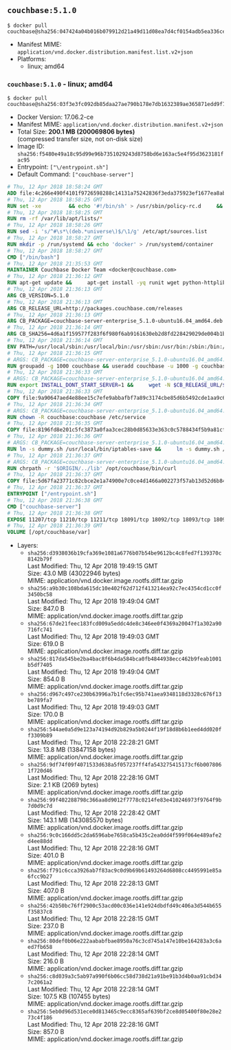 ## `couchbase:5.1.0`

```console
$ docker pull couchbase@sha256:047424a04b016b079912d21a49d11d08ea7d4cf0154adb5ea336ce045ea9e8a0
```

-	Manifest MIME: `application/vnd.docker.distribution.manifest.list.v2+json`
-	Platforms:
	-	linux; amd64

### `couchbase:5.1.0` - linux; amd64

```console
$ docker pull couchbase@sha256:03f3e3fc092db85daa27ae790b178e7db1632389ae365871edd9f75a58bcb2e2
```

-	Docker Version: 17.06.2-ce
-	Manifest MIME: `application/vnd.docker.distribution.manifest.v2+json`
-	Total Size: **200.1 MB (200069806 bytes)**  
	(compressed transfer size, not on-disk size)
-	Image ID: `sha256:f5480e49a18c95d99e96b7351029243d8758bd6e163ac5e4f95d3623181fac95`
-	Entrypoint: `["\/entrypoint.sh"]`
-	Default Command: `["couchbase-server"]`

```dockerfile
# Thu, 12 Apr 2018 18:58:24 GMT
ADD file:4c266e490f4101f9726598288c14131a75242836f3eda375923ef1677ea8ab8e in / 
# Thu, 12 Apr 2018 18:58:25 GMT
RUN set -xe 		&& echo '#!/bin/sh' > /usr/sbin/policy-rc.d 	&& echo 'exit 101' >> /usr/sbin/policy-rc.d 	&& chmod +x /usr/sbin/policy-rc.d 		&& dpkg-divert --local --rename --add /sbin/initctl 	&& cp -a /usr/sbin/policy-rc.d /sbin/initctl 	&& sed -i 's/^exit.*/exit 0/' /sbin/initctl 		&& echo 'force-unsafe-io' > /etc/dpkg/dpkg.cfg.d/docker-apt-speedup 		&& echo 'DPkg::Post-Invoke { "rm -f /var/cache/apt/archives/*.deb /var/cache/apt/archives/partial/*.deb /var/cache/apt/*.bin || true"; };' > /etc/apt/apt.conf.d/docker-clean 	&& echo 'APT::Update::Post-Invoke { "rm -f /var/cache/apt/archives/*.deb /var/cache/apt/archives/partial/*.deb /var/cache/apt/*.bin || true"; };' >> /etc/apt/apt.conf.d/docker-clean 	&& echo 'Dir::Cache::pkgcache ""; Dir::Cache::srcpkgcache "";' >> /etc/apt/apt.conf.d/docker-clean 		&& echo 'Acquire::Languages "none";' > /etc/apt/apt.conf.d/docker-no-languages 		&& echo 'Acquire::GzipIndexes "true"; Acquire::CompressionTypes::Order:: "gz";' > /etc/apt/apt.conf.d/docker-gzip-indexes 		&& echo 'Apt::AutoRemove::SuggestsImportant "false";' > /etc/apt/apt.conf.d/docker-autoremove-suggests
# Thu, 12 Apr 2018 18:58:25 GMT
RUN rm -rf /var/lib/apt/lists/*
# Thu, 12 Apr 2018 18:58:26 GMT
RUN sed -i 's/^#\s*\(deb.*universe\)$/\1/g' /etc/apt/sources.list
# Thu, 12 Apr 2018 18:58:27 GMT
RUN mkdir -p /run/systemd && echo 'docker' > /run/systemd/container
# Thu, 12 Apr 2018 18:58:27 GMT
CMD ["/bin/bash"]
# Thu, 12 Apr 2018 21:35:53 GMT
MAINTAINER Couchbase Docker Team <docker@couchbase.com>
# Thu, 12 Apr 2018 21:36:12 GMT
RUN apt-get update &&     apt-get install -yq runit wget python-httplib2 chrpath     lsof lshw sysstat net-tools numactl  &&     apt-get autoremove && apt-get clean &&     rm -rf /var/lib/apt/lists/* /tmp/* /var/tmp/*
# Thu, 12 Apr 2018 21:36:13 GMT
ARG CB_VERSION=5.1.0
# Thu, 12 Apr 2018 21:36:13 GMT
ARG CB_RELEASE_URL=http://packages.couchbase.com/releases
# Thu, 12 Apr 2018 21:36:13 GMT
ARG CB_PACKAGE=couchbase-server-enterprise_5.1.0-ubuntu16.04_amd64.deb
# Thu, 12 Apr 2018 21:36:14 GMT
ARG CB_SHA256=4d6a1f159577f283f6f980f6ab9161630eb2d8fd228429029de004b1be46ad76
# Thu, 12 Apr 2018 21:36:14 GMT
ENV PATH=/usr/local/sbin:/usr/local/bin:/usr/sbin:/usr/bin:/sbin:/bin:/opt/couchbase/bin:/opt/couchbase/bin/tools:/opt/couchbase/bin/install
# Thu, 12 Apr 2018 21:36:15 GMT
# ARGS: CB_PACKAGE=couchbase-server-enterprise_5.1.0-ubuntu16.04_amd64.deb CB_RELEASE_URL=http://packages.couchbase.com/releases CB_SHA256=4d6a1f159577f283f6f980f6ab9161630eb2d8fd228429029de004b1be46ad76 CB_VERSION=5.1.0
RUN groupadd -g 1000 couchbase && useradd couchbase -u 1000 -g couchbase -M
# Thu, 12 Apr 2018 21:36:33 GMT
# ARGS: CB_PACKAGE=couchbase-server-enterprise_5.1.0-ubuntu16.04_amd64.deb CB_RELEASE_URL=http://packages.couchbase.com/releases CB_SHA256=4d6a1f159577f283f6f980f6ab9161630eb2d8fd228429029de004b1be46ad76 CB_VERSION=5.1.0
RUN export INSTALL_DONT_START_SERVER=1 &&     wget -N $CB_RELEASE_URL/$CB_VERSION/$CB_PACKAGE &&     echo "$CB_SHA256  $CB_PACKAGE" | sha256sum -c - &&     dpkg -i ./$CB_PACKAGE && rm -f ./$CB_PACKAGE
# Thu, 12 Apr 2018 21:36:33 GMT
COPY file:9a90647aed4e88ee15c7efe9abbafbf7a89c3174cbe85d6b5492cde1aa9c6355 in /etc/service/couchbase-server/run 
# Thu, 12 Apr 2018 21:36:34 GMT
# ARGS: CB_PACKAGE=couchbase-server-enterprise_5.1.0-ubuntu16.04_amd64.deb CB_RELEASE_URL=http://packages.couchbase.com/releases CB_SHA256=4d6a1f159577f283f6f980f6ab9161630eb2d8fd228429029de004b1be46ad76 CB_VERSION=5.1.0
RUN chown -R couchbase:couchbase /etc/service
# Thu, 12 Apr 2018 21:36:35 GMT
COPY file:8196fd8e201c5fc3873a0faa3cec28b0d85633e363c0c5788434f5b9a81cfa5b in /usr/local/bin/ 
# Thu, 12 Apr 2018 21:36:36 GMT
# ARGS: CB_PACKAGE=couchbase-server-enterprise_5.1.0-ubuntu16.04_amd64.deb CB_RELEASE_URL=http://packages.couchbase.com/releases CB_SHA256=4d6a1f159577f283f6f980f6ab9161630eb2d8fd228429029de004b1be46ad76 CB_VERSION=5.1.0
RUN ln -s dummy.sh /usr/local/bin/iptables-save &&     ln -s dummy.sh /usr/local/bin/lvdisplay &&     ln -s dummy.sh /usr/local/bin/vgdisplay &&     ln -s dummy.sh /usr/local/bin/pvdisplay
# Thu, 12 Apr 2018 21:36:37 GMT
# ARGS: CB_PACKAGE=couchbase-server-enterprise_5.1.0-ubuntu16.04_amd64.deb CB_RELEASE_URL=http://packages.couchbase.com/releases CB_SHA256=4d6a1f159577f283f6f980f6ab9161630eb2d8fd228429029de004b1be46ad76 CB_VERSION=5.1.0
RUN chrpath -r '$ORIGIN/../lib' /opt/couchbase/bin/curl
# Thu, 12 Apr 2018 21:36:37 GMT
COPY file:5d67fa23771c82cbce2e1a74900e7c0ce4d1466a002273f57ab13d52d6b844b3 in / 
# Thu, 12 Apr 2018 21:36:37 GMT
ENTRYPOINT ["/entrypoint.sh"]
# Thu, 12 Apr 2018 21:36:38 GMT
CMD ["couchbase-server"]
# Thu, 12 Apr 2018 21:36:38 GMT
EXPOSE 11207/tcp 11210/tcp 11211/tcp 18091/tcp 18092/tcp 18093/tcp 18094/tcp 8091/tcp 8092/tcp 8093/tcp 8094/tcp
# Thu, 12 Apr 2018 21:36:39 GMT
VOLUME [/opt/couchbase/var]
```

-	Layers:
	-	`sha256:d3938036b19cfa369e1081a6776b07b54be9612bc4c8fed7f139370c8142b79f`  
		Last Modified: Thu, 12 Apr 2018 19:49:15 GMT  
		Size: 43.0 MB (43022946 bytes)  
		MIME: application/vnd.docker.image.rootfs.diff.tar.gzip
	-	`sha256:a9b30c108bda615dc10e402f62d712f413214ea92c7ec4354cd1cc0f3450bc58`  
		Last Modified: Thu, 12 Apr 2018 19:49:04 GMT  
		Size: 847.0 B  
		MIME: application/vnd.docker.image.rootfs.diff.tar.gzip
	-	`sha256:67de21feec183fcd009a5eddc4de8c346ee0f4369a20047f1a302a90716fc741`  
		Last Modified: Thu, 12 Apr 2018 19:49:03 GMT  
		Size: 619.0 B  
		MIME: application/vnd.docker.image.rootfs.diff.tar.gzip
	-	`sha256:817da545be2ba4bac8f6b4da584bca0fb4844938ecc462b9feab1001b5df7405`  
		Last Modified: Thu, 12 Apr 2018 19:49:04 GMT  
		Size: 854.0 B  
		MIME: application/vnd.docker.image.rootfs.diff.tar.gzip
	-	`sha256:d967c497ce230b63996a7b1fc6ec95b741aea9348118d3328c676f13be789fa7`  
		Last Modified: Thu, 12 Apr 2018 19:49:03 GMT  
		Size: 170.0 B  
		MIME: application/vnd.docker.image.rootfs.diff.tar.gzip
	-	`sha256:544ae0a5d9e123a74194d92b829a5b0244f19f18d8b6b1eed4dd020ff3309b89`  
		Last Modified: Thu, 12 Apr 2018 22:28:21 GMT  
		Size: 13.8 MB (13847158 bytes)  
		MIME: application/vnd.docker.image.rootfs.diff.tar.gzip
	-	`sha256:9df74f09f4071533d638a5f057237ff4fa543275415173cf6b0078061f720d46`  
		Last Modified: Thu, 12 Apr 2018 22:28:16 GMT  
		Size: 2.1 KB (2069 bytes)  
		MIME: application/vnd.docker.image.rootfs.diff.tar.gzip
	-	`sha256:99f402288798c366aa8d9012f7778c0214fe83e410246973f9764f9b7d0d9c7d`  
		Last Modified: Thu, 12 Apr 2018 22:28:42 GMT  
		Size: 143.1 MB (143085570 bytes)  
		MIME: application/vnd.docker.image.rootfs.diff.tar.gzip
	-	`sha256:9c0c166dd5c2da6596abe7658ca5b435c2ea0dd4f599f064e489afe2d4ee88dd`  
		Last Modified: Thu, 12 Apr 2018 22:28:16 GMT  
		Size: 401.0 B  
		MIME: application/vnd.docker.image.rootfs.diff.tar.gzip
	-	`sha256:f791c6cca3926ab7f83ac9c0d9b69b61493264d6808cc4495991e85a6fcc9b27`  
		Last Modified: Thu, 12 Apr 2018 22:28:13 GMT  
		Size: 407.0 B  
		MIME: application/vnd.docker.image.rootfs.diff.tar.gzip
	-	`sha256:42b50bc76ff2900c53acd00c036e141e924dbdfd49c406a3d544b655f35837c8`  
		Last Modified: Thu, 12 Apr 2018 22:28:15 GMT  
		Size: 237.0 B  
		MIME: application/vnd.docker.image.rootfs.diff.tar.gzip
	-	`sha256:80def0b06e222aababfbae8950a76c3cd745a147e10be164283a3c6aed7fb658`  
		Last Modified: Thu, 12 Apr 2018 22:28:14 GMT  
		Size: 216.0 B  
		MIME: application/vnd.docker.image.rootfs.diff.tar.gzip
	-	`sha256:c8d039a3c5ab97a990f6b06cc58d738d21a91be91b3d4b0aa91cbd347c2061a2`  
		Last Modified: Thu, 12 Apr 2018 22:28:14 GMT  
		Size: 107.5 KB (107455 bytes)  
		MIME: application/vnd.docker.image.rootfs.diff.tar.gzip
	-	`sha256:5eb0d96d531ece0d813465c9ecc8365af639bf2ce8d05400f80e28e273c4f186`  
		Last Modified: Thu, 12 Apr 2018 22:28:16 GMT  
		Size: 857.0 B  
		MIME: application/vnd.docker.image.rootfs.diff.tar.gzip

